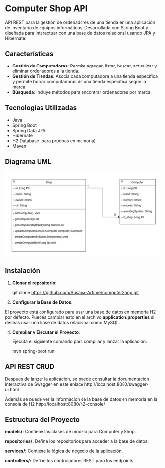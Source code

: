 # Computer Shop API

API REST para la gestión de ordenadores de una tienda en una aplicación de inventario de equipos informáticos. Desarrollada con Spring Boot y diseñada para interactuar con una base de datos relacional usando JPA y Hibernate.

## Características

- **Gestión de Computadoras**: Permite agregar, listar, buscar, actualizar y eliminar ordenadores a la tienda.
- **Gestión de Tiendas**: Asocia cada computadora a una tienda específica y permite borrar computadoras de una tienda específica según la marca.
- **Búsqueda**: Incluye métodos para encontrar ordenadores por marca.

## Tecnologías Utilizadas

- Java
- Spring Boot
- Spring Data JPA
- Hibernate
- H2 Database (para pruebas en memoria)
- Maven

## Diagrama UML

![Diagrama UML](src/main/resources/diagramaUML.jpg)

## Instalación

1. **Clonar el repositorio**:
   
   git clone https://github.com/Susana-Artime/computerShop.git
  
   
3.  **Configurar la Base de Datos**:
   
   El proyecto está configurado para usar una base de datos en memoria H2 por defecto. 
   Puedes cambiar esto en el archivo **application.properties** si deseas usar una base de datos relacional como MySQL.

4. **Compilar y Ejecutar el Proyecto**:

   Ejecuta el siguiente comando para compilar y lanzar la aplicación:
   
   mvn spring-boot:run

## API REST CRUD

Despues de lanzar la aplicacion, se puede consultar la documentacion interactiva de Swagger en este enlace http://localhost:8080/swagger-ui.html

Además se puede ver la informacion de la base de datos en memoria en la consola de H2 http://localhost:8080/h2-console/


## Estructura del Proyecto

**models/:** Contiene las clases de modelo para Computer y Shop.

**repositories/:** Define los repositorios para acceder a la base de datos.

**services/:** Contiene la lógica de negocio de la aplicación.

**controllers/:** Define los controladores REST para los endpoints.

